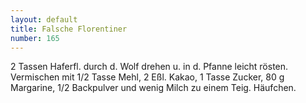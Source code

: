 ```yaml
---
layout: default
title: Falsche Florentiner
number: 165
---
```


2 Tassen Haferfl. durch d. Wolf drehen u. in d. Pfanne leicht rösten. Vermischen mit 1/2 Tasse Mehl, 2 Eßl. Kakao, 1 Tasse Zucker, 80 g Margarine, 1/2 Backpulver und wenig Milch zu einem Teig. Häufchen.
